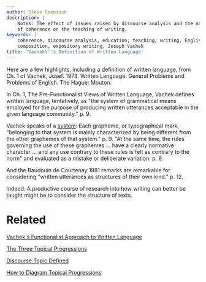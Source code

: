 ```yaml
---
author: Steve Hoenisch
description: |
    Notes: The effect of issues raised by discourse analysis and the notion
    of coherence on the teaching of writing.
keywords: |
    coherence, discourse analysis, education, teaching, writing, English
    composition, expository writing, Joseph Vachek
title: 'Vachek\''s Definition of Written Language'
---
```


Here are a few highlights, including a definition of written language,
from Ch. 1 of Vachek, Josef. 1973. Written Language: General Problems
and Problems of English. The Hague: Mouton.

In Ch. 1, The Pre-Functionalist Views of Written Language, Vachek
defines written language, tentatively, as \"the system of grammatical
means employed for the purpose of producing written utterances
acceptable in the given language community.\" p. 9.

Vachek speaks of a [system](/md/the_sign.html): Each grapheme, or
typographical mark, \"belonging to that system is mainly characterized
by being different from the other graphemes of that system.\" p. 9. \"At
the same time, the rules governing the use of these graphemes \... have
a clearly normative character \... and any use contrary to these rules
is felt as contrary to the norm\" and evaluated as a mistake or
deliberate variation. p. 9.

And the Baudouin de Courtenay 1881 remarks are remarkable for
considering \"written utterances as structures of their own kind.\" p.
12.

Indeed: A productive course of research into how writing can better be
taught might be to consider the structure of texts.


Related
=======

<i class="fa fa-file-text"></i> [Vachek\'s Functionalist Approach to Written Language](vachek2.html)

<i class="fa fa-file-text"></i> [The Three Topical Progressions](topical-progressions.html)

<i class="fa fa-file-text"></i> [Discourse Topic Defined](discourse-topic.html)

<i class="fa fa-file-text"></i> [How to Diagram Topical Progressions](tsa-chart.html)


